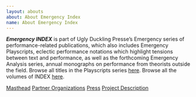 ```yaml
---
layout: abouts
about: About Emergency Index
name: About Emergency Index
---
```


_**Emergency INDEX**_ is part of Ugly Duckling Presse’s Emergency series of performance-related publications, which also includes Emergency Playscripts, eclectic performance notations which highlight tensions between text and performance, as well as the forthcoming Emergency Analysis series, annual monographs on performance from theorists outside the field. Browse all titles in the Playscripts series [here](http://www.uglyducklingpresse.org/catalog/?series=Emergency-Playscripts). Browse all the volumes of INDEX [here](https://www.uglyducklingpresse.org/catalog/?series=Emergency-Index).

[Masthead](about/masthead)
[Partner Organizations](about/partner-organizations)
[Press](about/press)
[Project Description](about/project-description)
